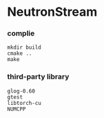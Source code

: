 # NeutronStream
### complie
```
mkdir build
cmake ..
make
```
### third-party library
```
glog-0.60
gtest
libtorch-cu
NUMCPP

```
